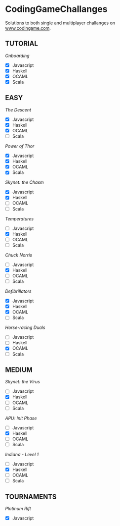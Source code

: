 # CodingGameChallanges
Solutions to both single and multiplayer challanges on www.codingame.com.

## TUTORIAL
*Onboarding*

- [x] Javascript
- [x] Haskell
- [x] OCAML
- [x] Scala

## EASY
*The Descent*

- [x] Javascript
- [x] Haskell
- [x] OCAML
- [ ] Scala

*Power of Thor*

- [x] Javascript
- [x] Haskell
- [x] OCAML
- [x] Scala

*Skynet: the Chasm*

- [x] Javascript
- [x] Haskell
- [ ] OCAML
- [ ] Scala

*Temperatures*

- [ ] Javascript
- [x] Haskell
- [ ] OCAML
- [ ] Scala

*Chuck Norris*

- [ ] Javascript
- [x] Haskell
- [ ] OCAML
- [ ] Scala

*Defibrillators*

- [x] Javascript
- [x] Haskell
- [x] OCAML
- [ ] Scala

*Horse-racing Duals*

- [ ] Javascript
- [ ] Haskell
- [x] OCAML
- [ ] Scala

## MEDIUM
*Skynet: the Virus*

- [ ] Javascript
- [x] Haskell
- [ ] OCAML
- [ ] Scala

*APU: Init Phase*

- [ ] Javascript
- [x] Haskell
- [ ] OCAML
- [ ] Scala

*Indiana - Level 1*

- [ ] Javascript
- [x] Haskell
- [ ] OCAML
- [ ] Scala

## TOURNAMENTS
*Platinum Rift*

- [x] Javascript
